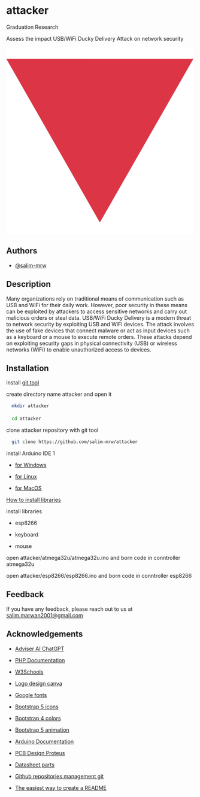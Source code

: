# attacker

Graduation Research

Assess the impact USB/WiFi Ducky Delivery Attack on network security

![Logo](logo.png)

## Authors

- [@salim-mrw](https://www.github.com/salim-mrw)


## Description

Many organizations rely on traditional means of communication such as USB and WiFi for their daily work. However, poor security in these means can be exploited by attackers to access sensitive networks and carry out malicious orders or steal data. USB/WiFi Ducky Delivery is a modern threat to network security by exploiting USB and WiFi devices. The attack involves the use of fake devices that connect malware or act as input devices such as a keyboard or a mouse to execute remote orders. These attacks depend on exploiting security gaps in physical connectivity (USB) or wireless networks (WiFi) to enable unauthorized access to devices.


## Installation

install [git tool](https://git-scm.com/downloads)

create directory name attacker and open it

```bash
  mkdir attacker

  cd attacker
```

clone attacker repository with git tool

```bash
  git clone https://github.com/salim-mrw/attacker
```
install Arduino IDE 1

- [for Windows](https://docs.arduino.cc/software/ide-v1/tutorials/Windows/)

- [for Linux](https://docs.arduino.cc/software/ide-v1/tutorials/Linux/)

- [for MacOS](https://docs.arduino.cc/software/ide-v1/tutorials/macOS/)


[How to install libraries](https://docs.arduino.cc/software/ide-v1/tutorials/installing-libraries/)

install libraries

- esp8266

- keyboard

- mouse

open attacker/atmega32u/atmega32u.ino and born code in conntroller atmega32u

open attacker/esp8266/esp8266.ino and born code in conntroller esp8266


## Feedback

If you have any feedback, please reach out to us at salim.marwan2001@gmail.com


## Acknowledgements

 - [Adviser AI ChatGPT](https://openai.com/index/chatgpt/)

 - [PHP Documentation](https://www.php.net/docs.php)

 - [W3Schools](https://www.w3schools.com/)

 - [Logo design canva](https://www.canva.com/)

 - [Google fonts](https://fonts.google.com/)

 - [Bootstrap 5 icons](https://icons.getbootstrap.com/)

 - [Bootstrap 4 colors](https://colorswall.com/palette/3)

 - [Bootstrap 5 animation](https://mdbootstrap.com/docs/standard/content-styles/animations/)

 - [Arduino Documentation](https://docs.arduino.cc/)

 - [PCB Design Proteus](https://www.labcenter.com/)

 - [Datasheet parts](https://www.alldatasheet.com/)

 - [Github repositories management git](https://git-scm.com/)

 - [The easiest way to create a
README](https://readme.so/en)

